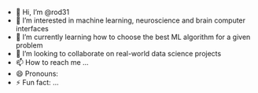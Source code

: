 - 👋 Hi, I’m @rod31
- 👀 I’m interested in machine learning, neuroscience and brain computer interfaces
- 🌱 I’m currently learning how to choose the best ML algorithm for a given problem
- 💞️ I’m looking to collaborate on real-world data science projects
- 📫 How to reach me ...
- 😄 Pronouns: 
- ⚡ Fun fact: ...

<!---
rod31/rod31 is a ✨ special ✨ repository because its `README.md` (this file) appears on your GitHub profile.
You can click the Preview link to take a look at your changes.
--->
